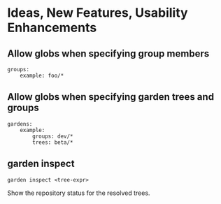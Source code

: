 # Ideas, New Features, Usability Enhancements

## Allow globs when specifying group members

    groups:
        example: foo/*


## Allow globs when specifying garden trees and groups

    gardens:
        example:
            groups: dev/*
            trees: beta/*


## garden inspect

    garden inspect <tree-expr>

Show the repository status for the resolved trees.
